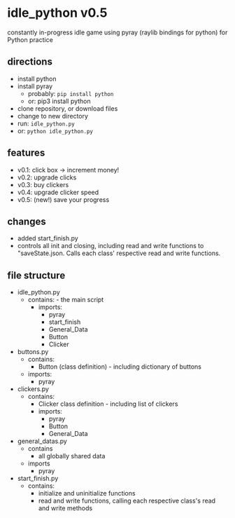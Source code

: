 # idle_python v0.5

constantly in-progress idle game using pyray (raylib bindings for python) for Python practice

## directions
- install python
- install pyray
    - probably: `pip install python`
    - or: pip3 install python
- clone repository, or download files
- change to new directory
- run: `idle_python.py`
- or:  `python idle_python.py`

## features
- v0.1: click box -> increment money!
- v0.2: upgrade clicks
- v0.3: buy clickers
- v0.4: upgrade clicker speed
- v0.5: (new!) save your progress

## changes
- added start_finish.py
- controls all init and closing, including read and write functions to "saveState.json. Calls each class' respective read and write functions.

## file structure
- idle_python.py
	- contains:
    		- the main script
    	- imports:
        	- pyray
        	- start_finish
        	- General_Data
        	- Button
        	- Clicker   	
- buttons.py
	- contains:
    	- Button (class definition) - including dictionary of buttons
    - imports:
        - pyray
- clickers.py
	- contains:
		- Clicker class definition
    			- including list of clickers
    	- imports:
       		- pyray
           	- Button
       		- General_Data
- general_datas.py
	- contains
		- all globally shared data
	- imports
		- pyray
- start_finish.py
	- contains:
		- initialize and uninitialize functions
		- read and write functions, calling each respective class's read and write methods